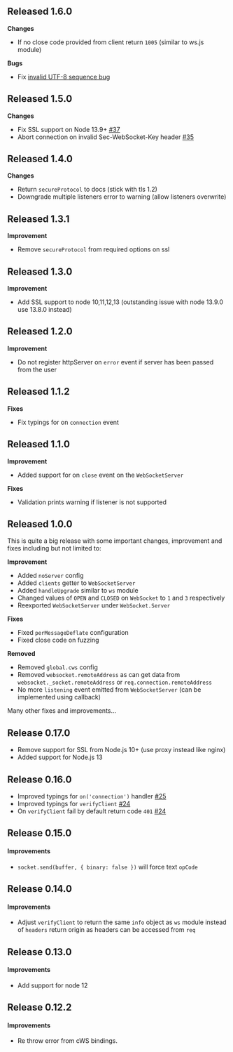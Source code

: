 ## Released 1.6.0

**Changes**
* If no close code provided from client return `1005` (similar to ws.js module)

**Bugs**
* Fix [invalid UTF-8 sequence bug](https://github.com/ClusterWS/cWS/issues/39)

## Released 1.5.0

**Changes**
* Fix SSL support on Node 13.9+ [#37](https://github.com/ClusterWS/cWS/pull/37)
* Abort connection on invalid Sec-WebSocket-Key header [#35](https://github.com/ClusterWS/cWS/pull/35)

## Released 1.4.0

**Changes**
* Return `secureProtocol` to docs (stick with tls 1.2)
* Downgrade multiple listeners error to warning (allow listeners overwrite)

## Released 1.3.1

**Improvement**
* Remove `secureProtocol` from required options on ssl

## Released 1.3.0

**Improvement**
* Add SSL support to node 10,11,12,13 (outstanding issue with node 13.9.0 use 13.8.0 instead)

## Released 1.2.0

**Improvement**
* Do not register httpServer on `error` event if server has been passed from the user

## Released 1.1.2

**Fixes**
* Fix typings for on `connection` event

## Released 1.1.0

**Improvement**
* Added support for on `close` event on the `WebSocketServer`

**Fixes**
* Validation prints warning if listener is not supported

## Released 1.0.0

This is quite a big release with some important changes, improvement and fixes including but not limited to:

**Improvement**
* Added `noServer` config
* Added `clients` getter to `WebSocketServer`
* Added `handleUpgrade` similar to `ws` module
* Changed values of `OPEN` and `CLOSED` on `WebSocket` to `1` and `3` respectively
* Reexported `WebSocketServer` under `WebSocket.Server`

**Fixes**
* Fixed `perMessageDeflate` configuration
* Fixed close code on fuzzing

**Removed**
* Removed `global.cws` config
* Removed `websocket.remoteAddress` as can get data from `websocket._socket.remoteAddress` or `req.connection.remoteAddress`
* No more `listening` event emitted from `WebSocketServer` (can be implemented using callback)

Many other fixes and improvements...

## Release 0.17.0

* Remove support for SSL from Node.js 10+ (use proxy instead like nginx)
* Added support for Node.js 13

## Release 0.16.0

* Improved typings for `on('connection')` handler [#25](https://github.com/ClusterWS/cWS/pull/25)
* Improved typings for `verifyClient` [#24](https://github.com/ClusterWS/cWS/pull/24)
* On `verifyClient` fail by default return code `401` [#24](https://github.com/ClusterWS/cWS/pull/24)

## Release 0.15.0
#### Improvements
* `socket.send(buffer, { binary: false })` will force text `opCode`

## Release 0.14.0
#### Improvements
* Adjust `verifyClient` to return the same `info` object as `ws` module instead of `headers` return origin as headers can be accessed from `req`

## Release 0.13.0
#### Improvements
* Add support for node 12

## Release 0.12.2
#### Improvements
* Re throw error from cWS bindings.


